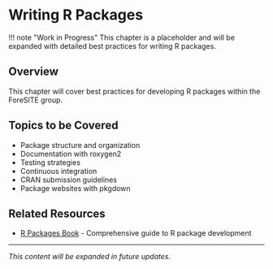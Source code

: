 # Writing R Packages

!!! note "Work in Progress"
    This chapter is a placeholder and will be expanded with detailed best practices for writing R packages.

## Overview

This chapter will cover best practices for developing R packages within the ForeSITE group.

## Topics to be Covered

- Package structure and organization
- Documentation with roxygen2
- Testing strategies
- Continuous integration
- CRAN submission guidelines
- Package websites with pkgdown

## Related Resources

- [R Packages Book](https://r-pkgs.org/) - Comprehensive guide to R package development

---

*This content will be expanded in future updates.*